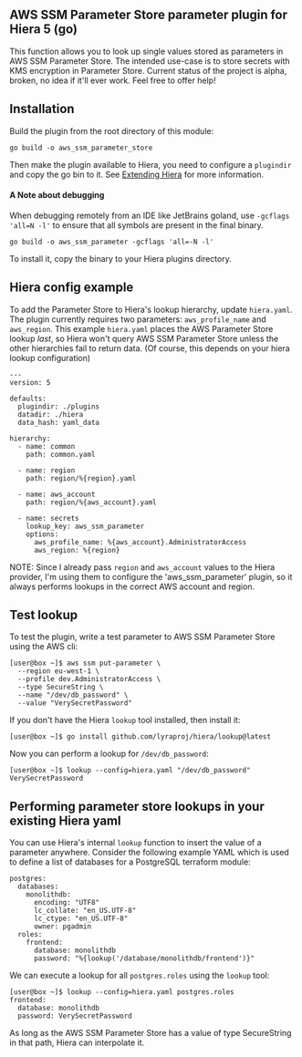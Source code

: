 ## AWS SSM Parameter Store parameter plugin for Hiera 5 (go)

This function allows you to look up single values stored as parameters in AWS SSM Parameter Store. The intended use-case is to store secrets with KMS encryption in Parameter Store. Current status of the project is alpha, broken, no idea if it'll ever work. Feel free to offer help!

## Installation
Build the plugin from the root directory of this module:
```
go build -o aws_ssm_parameter_store
```
Then make the plugin available to Hiera, you need to configure a `plugindir` and copy the go bin to it. See [Extending Hiera](https://github.com/lyraproj/hiera#Extending-Hiera) for more information.

#### A Note about debugging
When debugging remotely from an IDE like JetBrains goland, use `-gcflags 'all=N -l'` to ensure that all symbols are present in the
final binary.
```
go build -o aws_ssm_parameter -gcflags 'all=-N -l'
```

To install it, copy the binary to your Hiera plugins directory.

## Hiera config example
To add the Parameter Store to Hiera's lookup hierarchy, update `hiera.yaml`. The plugin currently requires two parameters: `aws_profile_name` and `aws_region`. This example `hiera.yaml` places the AWS Parameter Store lookup _last_, so Hiera won't query AWS SSM Parameter Store unless the other hierarchies fail to return data. (Of course, this depends on your hiera lookup configuration)

```
---
version: 5

defaults:
  plugindir: ./plugins
  datadir: ./hiera
  data_hash: yaml_data

hierarchy:
  - name: common
    path: common.yaml

  - name: region
    path: region/%{region}.yaml

  - name: aws_account
    path: region/%{aws_account}.yaml

  - name: secrets
    lookup_key: aws_ssm_parameter
    options:
      aws_profile_name: %{aws_account}.AdministratorAccess
      aws_region: %{region}
```

NOTE: Since I already pass `region` and `aws_account` values to the Hiera provider, I'm using them to configure the 'aws_ssm_parameter' plugin, so it always performs lookups in the correct AWS account and region.

## Test lookup
To test the plugin, write a test parameter to AWS SSM Parameter Store using the AWS cli:

```
[user@box ~]$ aws ssm put-parameter \
  --region eu-west-1 \
  --profile dev.AdministratorAccess \
  --type SecureString \
  --name "/dev/db_password" \
  --value "VerySecretPassword"
```

If you don't have the Hiera `lookup` tool installed, then install it:

```
[user@box ~]$ go install github.com/lyraproj/hiera/lookup@latest
```

Now you can perform a lookup for `/dev/db_password`: 

```
[user@box ~]$ lookup --config=hiera.yaml "/dev/db_password"
VerySecretPassword
```

## Performing parameter store lookups in your existing Hiera yaml
You can use Hiera's internal `lookup` function to insert the value of a parameter anywhere. Consider the following example YAML which is used to define a list of databases for a PostgreSQL terraform module:

```
postgres:
  databases:
    monolithdb:
      encoding: "UTF8"
      lc_collate: "en_US.UTF-8"
      lc_ctype: "en_US.UTF-8"
      owner: pgadmin
  roles:
    frontend:
      database: monolithdb
      password: "%{lookup('/database/monolithdb/frontend')}"
```

We can execute a lookup for all `postgres.roles` using the `lookup` tool:

```
[user@box ~]$ lookup --config=hiera.yaml postgres.roles
frontend:
  database: monolithdb
  password: VerySecretPassword
```

As long as the AWS SSM Parameter Store has a value of type SecureString in that path, Hiera can interpolate it.
